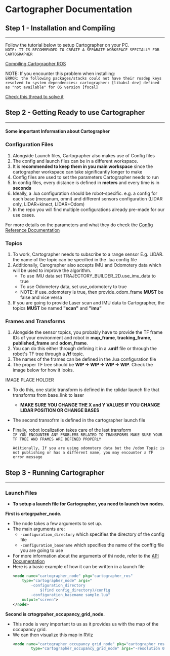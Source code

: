# Cartographer Documentation

## Step 1 - Installation and Compiling
___

Follow the tutorial below to setup Cartographer on your PC. \
``
NOTE: IT IS RECOMMENDED TO CREATE A SEPARATE WORKSPACE SPECIALLY FOR CARTOGRAPHER
``


[Compiling Cartographer ROS](https://google-cartographer-ros.readthedocs.io/en/latest/compilation.html#building-installation)

NOTE: If you encounter this problem when installing:\
``
 ERROR: the following packages/stacks could not have their rosdep keys resolved to system dependencies: cartographer: [libabsl-dev] defined as "not available" for OS version [focal] 
``

[Check this thread to solve it](https://github.com/cartographer-project/cartographer_ros/issues/1726)



## Step 2 - Getting Ready to use Cartographer
___

#### Some important Information about Cartographer
### __Configuration Files__

1. Alongside Launch files, Cartographer also makes use of Config files
2. The config and launch files can be in a different workspace. 
3. It is **recommended to keep them in you main workspace** since the cartographer workspace can take significantly longer to make
2. Config files are used to set the parameters Cartographer needs to run
3. In config files, every distance is defined in **meters** and every time is in **seconds**
4. Ideally, a .lua configuration should be robot-specific. e.g. a config for each base (mecanum, omni) and different sensors configuration (LIDAR only, LIDAR+kinect, LIDAR+Odom)
5. In the repo you will find multiple configurations already pre-made for our use cases. 

 For more details on the parameters and what they do check the [Config Reference Documentation](https://google-cartographer-ros.readthedocs.io/en/latest/configuration.html)
    
### __Topics__
1. To work, Cartographer needs to subscribe to a range sensor E.g. LIDAR. the name of the topic can be specified in the .lua config file
2. Additionally, Carographer also accepts IMU and Odomotery data which will be used to improve the algorithm.
    - To use IMU data set TRAJECTORY_BUILDER_2D.use_imu_data to true
    - To use Odometery data, set use_odomotery to true
    - NOTE: if use_odomotery is true, then provide_odom_frame **MUST** be false and vice versa
3. If you are going to provide Laser scan and IMU data to Cartographer, the topics **MUST** be named **"scan"** and **"imu"**


### __Frames and Transforms__
1. Alongside the sensor topics, you probably have to provide the TF frame IDs of your environment and robot in **map_frame**, **tracking_frame**, **published_frame** and **odom_frame**.
2. You can do this either through defining it in a **.urdf** file or through the robot's TF tree through a **/tf** topic.
3. The names of the frames can be defined in the .lua configuration file 
4. The proper TF tree should be **WIP -> WIP -> WIP -> WIP**. Check the image below for how it looks.

IMAGE PLACE HOLDER 

- To do this, one static transform is defined in the rplidar launch file that transforms from base_link to laser
    - **MAKE SURE YOU CHANGE THE X and Y VALUES IF YOU CHANGE LIDAR POSITION OR CHANGE BASES**
- The second transofrm is defined in the cartographer launch file 
- Finally, robot localization takes care of the last transform\
    ``
    IF YOU ENCOUNTER ANY PROBLEMS RELATED TO TRANSFORMS MAKE SURE YOUR TF TREE AND FRAMES ARE DEFINED PROPERLY
    ``
    
    ``
    Aditionally, If you are using odomotery data but the /odom Topic is not publishing or has a different name, you may encounter a TF error message
    ``

## Step 3 - Running Cartographer
___

### **Launch Files**
 * **To setup a launch file for Cartographer, you need to launch two nodes.**

**First is crtogrpaher_node.**
* The node takes a few arguments to set up.
* The main arguments are:
    *    ``-configuration_directory`` which specifies the directory of the config file
    * ``-configuration_basename`` which specifies the name of the conffig file you are going to use
* For more information about the arguments of thi node, refer to the [ API Documentation](https://google-cartographer-ros.readthedocs.io/en/latest/ros_api.html#services)
* Here is a basic example of how it can be written in a launch file
    ```XML
    <node name="cartographer_node" pkg="cartographer_ros"
        type="cartographer_node" args="
            -configuration_directory
                $(find config_directory)/config
            -configuration_basename sample.lua"
        output="screen">
    </node>
    ```
**Second is crtogrpaher_occupancy_grid_node.**

* This node is very important to us as it provides us with the map of the occupancy grid. 
* We can then visualize this map in RViz
    ```XML
    <node name="cartographer_occupancy_grid_node" pkg="cartographer_ros"
            type="cartographer_occupancy_grid_node" args="-resolution 0.05" />
    ```
